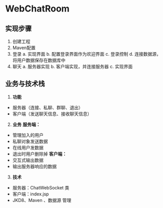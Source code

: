 # WebChatRoom
## 实现步骤
1. 创建工程
2. Maven配置
3. 登录
	a. 实现界面
	b. 配置登录界面作为欢迎界面
	c. 登录控制
	d. 连接数据源，将用户数据保存在数据库中
4. 聊天
	a. 服务器实现
	b. 客户端实现，并连接服务器
	c. 实现界面
## 业务与技术栈
1. **功能**
- 服务器（连接、私聊、群聊、退出）
- 客户端（发送聊天信息、接收聊天信息）
2. **业务**
**服务端：**
- 管理加入的用户
- 私聊对象发送数据
- 在线用户发数据
- 退出时用户删除掉
**客户端：**
 - 交互式输出数据
 - 输出服务器响应的数据
3. **技术**
 - 服务器：ChatWebSocket 类
 - 客户端：index.jsp
 - JKD8、Maven 、数据源 管理
